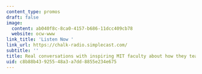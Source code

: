 ```yaml
---
content_type: promos
draft: false
image:
  content: ab040f8c-8ca0-4157-b686-11dcc409cb78
  website: ocw-www
link_title: 'Listen Now '
link_url: https://chalk-radio.simplecast.com/
subtitle: ''
title: Real conversations with inspiring MIT faculty about how they teach.
uid: c8b88b43-9255-48a3-a7dd-8855e234e675
---
```

